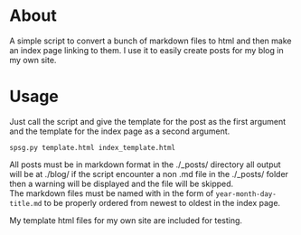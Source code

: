 # About
A simple script to convert a bunch of markdown files to html and then make an index page linking to them.
I use it to easily create posts for my blog in my own site.
# Usage
Just call the script and give the template for the post as the first argument and the template for the index page
as a second argument.
```
spsg.py template.html index_template.html
```
All posts must be in markdown format in the ./\_posts/ directory all output will be at ./blog/
if the script encounter a non .md file in the ./\_posts/ folder then a warning will be displayed and the file
will be skipped.  
The markdown files must be named with in the form of `year-month-day-title.md` to be properly ordered from
newest to oldest in the index page.

My template html files for my own site are included for testing.
